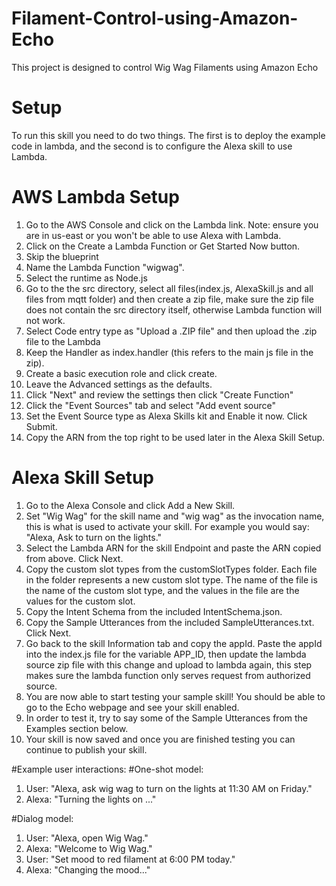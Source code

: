 # Filament-Control-using-Amazon-Echo
This project is designed to control Wig Wag Filaments using Amazon Echo

# Setup
To run this skill you need to do two things. The first is to deploy the example code in lambda, and the second is to configure the Alexa skill to use Lambda.

# AWS Lambda Setup
1.	Go to the AWS Console and click on the Lambda link. Note: ensure you are in us-east or you won't be able to use Alexa with Lambda.
2.	Click on the Create a Lambda Function or Get Started Now button.
3.	Skip the blueprint
4.	Name the Lambda Function "wigwag".
5.	Select the runtime as Node.js
6.	Go to the the src directory, select all files(index.js, AlexaSkill.js and all files from mqtt folder) and then create a zip file, make sure the zip file does not contain the src directory itself, otherwise Lambda function will not work.
7.	Select Code entry type as "Upload a .ZIP file" and then upload the .zip file to the Lambda
8.	Keep the Handler as index.handler (this refers to the main js file in the zip).
9.	Create a basic execution role and click create.
10.	Leave the Advanced settings as the defaults.
11.	Click "Next" and review the settings then click "Create Function"
12.	Click the "Event Sources" tab and select "Add event source"
13.	Set the Event Source type as Alexa Skills kit and Enable it now. Click Submit.
14.	Copy the ARN from the top right to be used later in the Alexa Skill Setup.

# Alexa Skill Setup
1.	Go to the Alexa Console and click Add a New Skill.
2.	Set "Wig Wag" for the skill name and "wig wag" as the invocation name, this is what is used to activate your skill. For example you would say: "Alexa, Ask to turn on the lights."
3.	Select the Lambda ARN for the skill Endpoint and paste the ARN copied from above. Click Next.
4.	Copy the custom slot types from the customSlotTypes folder. Each file in the folder represents a new custom slot type. The name of the file is the name of the custom slot type, and the values in the file are the values for the custom slot.
5.	Copy the Intent Schema from the included IntentSchema.json.
6.	Copy the Sample Utterances from the included SampleUtterances.txt. Click Next.
7.	Go back to the skill Information tab and copy the appId. Paste the appId into the index.js file for the variable APP_ID, then update the lambda source zip file with this change and upload to lambda again, this step makes sure the lambda function only serves request from authorized source.
8.	You are now able to start testing your sample skill! You should be able to go to the Echo webpage and see your skill enabled.
9.	In order to test it, try to say some of the Sample Utterances from the Examples section below.
10.	Your skill is now saved and once you are finished testing you can continue to publish your skill.

#Example user interactions:
#One-shot model:
1. User:  "Alexa, ask wig wag to turn on the lights at 11:30 AM on Friday."
2. Alexa: "Turning the lights on ..."

#Dialog model:
1. User:  "Alexa, open Wig Wag."
2. Alexa: "Welcome to Wig Wag."
3. User:  "Set mood to red filament at 6:00 PM today."
4. Alexa: "Changing the mood..."


